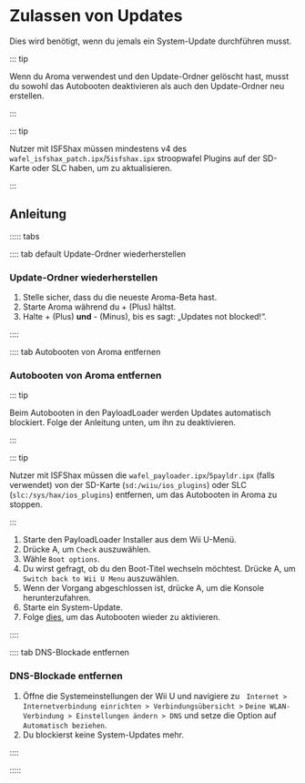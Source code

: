# Zulassen von Updates

Dies wird benötigt, wenn du jemals ein System-Update durchführen musst.

::: tip

Wenn du Aroma verwendest und den Update-Ordner gelöscht hast, musst du sowohl das Autobooten deaktivieren als auch den Update-Ordner neu erstellen.

:::

::: tip

Nutzer mit ISFShax müssen mindestens v4 des `wafel_isfshax_patch.ipx`/`5isfshax.ipx` stroopwafel Plugins auf der SD-Karte oder SLC haben, um zu aktualisieren.

:::

## Anleitung

::::: tabs

:::: tab default Update-Ordner wiederherstellen

### Update-Ordner wiederherstellen

1. Stelle sicher, dass du die neueste Aroma-Beta hast.
2. Starte Aroma während du + (Plus) hältst.
3. Halte + (Plus) **und** - (Minus), bis es sagt: „Updates not blocked!“.

::::

:::: tab Autobooten von Aroma entfernen

### Autobooten von Aroma entfernen

::: tip

Beim Autobooten in den PayloadLoader werden Updates automatisch blockiert. Folge der Anleitung unten, um ihn zu deaktivieren.

:::

::: tip

Nutzer mit ISFShax müssen die `wafel_payloader.ipx`/`5payldr.ipx` (falls verwendet) von der SD-Karte (`sd:/wiiu/ios_plugins`) oder SLC (`slc:/sys/hax/ios_plugins`) entfernen, um das Autobooten in Aroma zu stoppen.

:::

1. Starte den PayloadLoader Installer aus dem Wii U-Menü.
2. Drücke A, um `Check` auszuwählen.
3. Wähle `Boot options`.
4. Du wirst gefragt, ob du den Boot-Titel wechseln möchtest. Drücke A, um `Switch back to Wii U Menu` auszuwählen.
5. Wenn der Vorgang abgeschlossen ist, drücke A, um die Konsole herunterzufahren.
6. Starte ein System-Update.
7. Folge [dies](aroma/autobooting), um das Autobooten wieder zu aktivieren.

::::

:::: tab DNS-Blockade entfernen

### DNS-Blockade entfernen

1. Öffne die Systemeinstellungen der Wii U und navigiere zu ‎ ‎
  `Internet > Internetverbindung einrichten > Verbindungsübersicht >`
  `Deine WLAN-Verbindung > Einstellungen ändern > DNS` und setze die Option auf `Automatisch beziehen`.
2. Du blockierst keine System-Updates mehr.

::::

:::::
